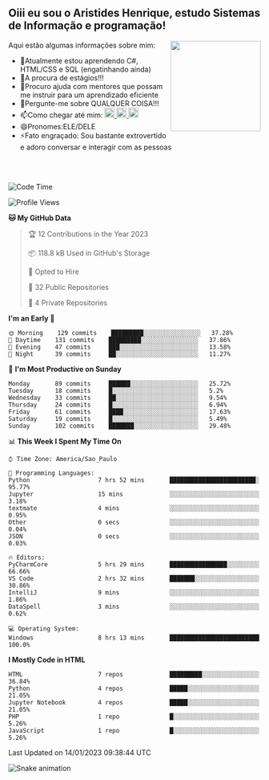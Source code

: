 ## Oiii eu sou o Aristides Henrique, estudo Sistemas de Informação e programação!

<div >
Aqui estão algumas informações sobre mim:<img align="right" height="180em" src="https://user-images.githubusercontent.com/97318481/177042589-45d62122-82a9-4a32-b3a7-87b322825b2f.png">
</div>

- 🌱Atualmente estou aprendendo C#, HTML/CSS e SQL (engatinhando ainda)
- 👯A procura de estágios!!!
- 🤔Procuro ajuda com mentores que possam me instruir para um aprendizado eficiente
- 💬Pergunte-me sobre QUALQUER COISA!!!
- 📫Como chegar até mim:
  <a href="https://www.instagram.com/aryhenry/" target="_blank">
  <img src="https://img.shields.io/badge/-Instagram-%23E4405F?style=for-the-badge&logo=instagram&logoColor=black" height="20px">
  </a>
  <a href="https://www.linkedin.com/in/aristides-henrique/" target="_blank">
  <img src="https://img.shields.io/badge/-LinkedIn-%230077B5?style=for-the-badge&logo=linkedin&logoColor=black" height="20px">
  </a> 
  <a href="mailto:arihenriqueuna@gmail.com">
  <img src="https://img.shields.io/badge/-Gmail-%23333?style=for-the-badge&logo=gmail&logoColor=white" height="20px">
  </a>
- 😄Pronomes:ELE/DELE
- ⚡Fato engraçado: Sou bastante extrovertido e adoro conversar e interagir com as pessoas
<br/>
<br/>

<!--START_SECTION:waka-->
![Code Time](http://img.shields.io/badge/Code%20Time-313%20hrs%2034%20mins-blue)

![Profile Views](http://img.shields.io/badge/Profile%20Views-1-blue)

**🐱 My GitHub Data** 

> 🏆 12 Contributions in the Year 2023
 > 
> 📦 118.8 kB Used in GitHub's Storage 
 > 
> 💼 Opted to Hire
 > 
> 📜 32 Public Repositories 
 > 
> 🔑 4 Private Repositories  
 > 
**I'm an Early 🐤** 

```text
🌞 Morning    129 commits    █████████░░░░░░░░░░░░░░░░   37.28% 
🌇 Daytime    131 commits    █████████░░░░░░░░░░░░░░░░   37.86% 
🌃 Evening    47 commits     ███░░░░░░░░░░░░░░░░░░░░░░   13.58% 
🌙 Night      39 commits     ██░░░░░░░░░░░░░░░░░░░░░░░   11.27%

```
📅 **I'm Most Productive on Sunday** 

```text
Monday       89 commits     ██████░░░░░░░░░░░░░░░░░░░   25.72% 
Tuesday      18 commits     █░░░░░░░░░░░░░░░░░░░░░░░░   5.2% 
Wednesday    33 commits     ██░░░░░░░░░░░░░░░░░░░░░░░   9.54% 
Thursday     24 commits     █░░░░░░░░░░░░░░░░░░░░░░░░   6.94% 
Friday       61 commits     ████░░░░░░░░░░░░░░░░░░░░░   17.63% 
Saturday     19 commits     █░░░░░░░░░░░░░░░░░░░░░░░░   5.49% 
Sunday       102 commits    ███████░░░░░░░░░░░░░░░░░░   29.48%

```


📊 **This Week I Spent My Time On** 

```text
⌚︎ Time Zone: America/Sao_Paulo

💬 Programming Languages: 
Python                   7 hrs 52 mins       ████████████████████████░   95.77% 
Jupyter                  15 mins             ░░░░░░░░░░░░░░░░░░░░░░░░░   3.18% 
textmate                 4 mins              ░░░░░░░░░░░░░░░░░░░░░░░░░   0.95% 
Other                    0 secs              ░░░░░░░░░░░░░░░░░░░░░░░░░   0.04% 
JSON                     0 secs              ░░░░░░░░░░░░░░░░░░░░░░░░░   0.03%

🔥 Editors: 
PyCharmCore              5 hrs 29 mins       ████████████████░░░░░░░░░   66.66% 
VS Code                  2 hrs 32 mins       ███████░░░░░░░░░░░░░░░░░░   30.86% 
IntelliJ                 9 mins              ░░░░░░░░░░░░░░░░░░░░░░░░░   1.86% 
DataSpell                3 mins              ░░░░░░░░░░░░░░░░░░░░░░░░░   0.62%

💻 Operating System: 
Windows                  8 hrs 13 mins       █████████████████████████   100.0%

```

**I Mostly Code in HTML** 

```text
HTML                     7 repos             █████████░░░░░░░░░░░░░░░░   36.84% 
Python                   4 repos             █████░░░░░░░░░░░░░░░░░░░░   21.05% 
Jupyter Notebook         4 repos             █████░░░░░░░░░░░░░░░░░░░░   21.05% 
PHP                      1 repo              █░░░░░░░░░░░░░░░░░░░░░░░░   5.26% 
JavaScript               1 repo              █░░░░░░░░░░░░░░░░░░░░░░░░   5.26%

```



 Last Updated on 14/01/2023 09:38:44 UTC
<!--END_SECTION:waka-->

![Snake animation](https://github.com/arihenrique/arihenrique/blob/output/github-contribution-grid-snake.svg)
